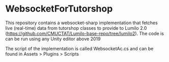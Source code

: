 # WebsocketForTutorshop

This repository contains a websocket-sharp implementation that fetches live (real-time) data from tutorshop classes to provide to Lumilo 2.0 (https://github.com/CMUCTAT/Lumilo-base-repo/tree/lumilo2).
The code is can be run using any Unity editor above 2019  

The script of the implementation is called WebsocketAc.cs and can be found in Assets > Plugins > Scripts 
